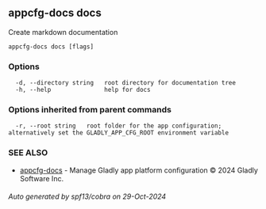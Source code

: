 ## appcfg-docs docs

Create markdown documentation

```
appcfg-docs docs [flags]
```

### Options

```
  -d, --directory string   root directory for documentation tree
  -h, --help               help for docs
```

### Options inherited from parent commands

```
  -r, --root string   root folder for the app configuration; alternatively set the GLADLY_APP_CFG_ROOT environment variable
```

### SEE ALSO

* [appcfg-docs](appcfg-docs.md)	 - Manage Gladly app platform configuration © 2024 Gladly Software Inc.

###### Auto generated by spf13/cobra on 29-Oct-2024
